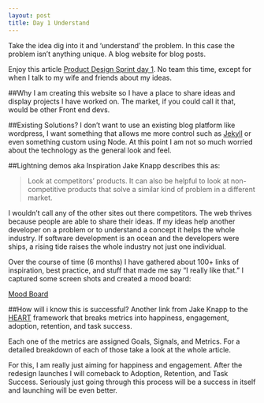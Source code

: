 ```yaml
---
layout: post
title: Day 1 Understand
---
```


Take the idea dig into it and ‘understand’ the problem. In this case the problem isn’t anything unique. A blog website for blog posts.



Enjoy this article [Product Design Sprint day 1](http://www.gv.com/lib/the-product-design-sprint-understandday-1). No team this time, except for when I talk to my wife and friends about my ideas.

##Why
I am creating this website so I have a place to share ideas and display projects I have worked on. The market, if you could call it that, would be other Front end devs.

##Existing Solutions?
I don’t want to use an existing blog platform like wordpress, I want something that allows me more control such as [Jekyll](http://jekyllrb.com) or even something custom using Node. At this point I am not so much worried about the technology as the general look and feel.

##Lightning demos aka Inspiration
Jake Knapp describes this as:
>Look at competitors’ products. It can also be helpful to look at non-competitive products that solve a similar kind of problem in a different market.

I wouldn’t call any of the other sites out there competitors. The web thrives because people are able to share their ideas. If my ideas help another developer on a problem or to understand a concept it helps the whole industry. If software development is an ocean and the developers were ships, a rising tide raises the whole industry not just one individual.

Over the course of time (6 months) I have gathered about 100+ links of inspiration, best practice, and stuff that made me say “I really like that.” I captured some screen shots and created a mood board:

[Mood Board](http://www.gomoodboard.com/boards/ablUPH_L/share)

##How will i know this is successful?
Another link from Jake Knapp to the [HEART](http://www.gv.com/lib/how-to-choose-the-right-ux-metrics-for-your-product) framework that breaks metrics into happiness, engagement, adoption, retention, and task success.

Each one of the metrics are assigned Goals, Signals, and Metrics. For a detailed breakdown of each of those take a look at the whole article.

For this, I am really just aiming for happiness and engagement. After the redesign launches I will comeback to Adoption, Retention, and Task Success. Seriously just going through this process will be a success in itself and launching will be even better.
